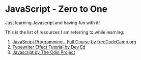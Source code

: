 # JavaScript - Zero to One

Just learning Javascript and having fun with it!

This is the list of resources I am referring to while learning:
1. [JavaScript Programming - Full Course by freeCodeCamp.org](https://youtu.be/jS4aFq5-91M)
2. [Typewriter Effect Tutorial by Dev Ed](https://youtu.be/PuOGBacTYAY)
3. [Javascript by The Odin Project](https://www.theodinproject.com/paths/full-stack-javascript/courses/javascript)